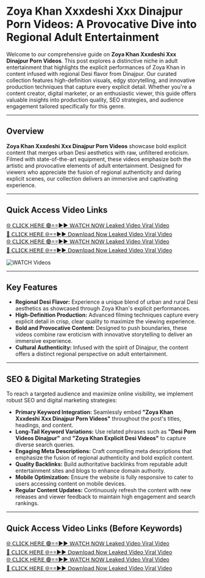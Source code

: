 # Zoya Khan Xxxdeshi Xxx Dinajpur Porn Videos: A Provocative Dive into Regional Adult Entertainment

Welcome to our comprehensive guide on **Zoya Khan Xxxdeshi Xxx Dinajpur Porn Videos**. This post explores a distinctive niche in adult entertainment that highlights the explicit performances of Zoya Khan in content infused with regional Desi flavor from Dinajpur. Our curated collection features high-definition visuals, edgy storytelling, and innovative production techniques that capture every explicit detail. Whether you're a content creator, digital marketer, or an enthusiastic viewer, this guide offers valuable insights into production quality, SEO strategies, and audience engagement tailored specifically for this genre.

---

## Overview

**Zoya Khan Xxxdeshi Xxx Dinajpur Porn Videos** showcase bold explicit content that merges urban Desi aesthetics with raw, unfiltered eroticism. Filmed with state-of-the-art equipment, these videos emphasize both the artistic and provocative elements of adult entertainment. Designed for viewers who appreciate the fusion of regional authenticity and daring explicit scenes, our collection delivers an immersive and captivating experience.

---

## Quick Access Video Links

[🌐 𝖢𝖫𝖨𝖢𝖪 𝖧𝖤𝖱𝖤 🟢==►► 𝖶𝖠𝖳𝖢𝖧 𝖭𝖮𝖶 Leaked Video Viral Video](https://vcr24.blogspot.com/)  
[🔴 𝖢𝖫𝖨𝖢𝖪 𝖧𝖤𝖱𝖤 🌐==►► 𝖣𝗈𝗐𝗇𝗅𝗈𝖺𝖽 Now Leaked Video Viral Video](https://vcr24.blogspot.com/)  
[🌐 𝖢𝖫𝖨𝖢𝖪 𝖧𝖤𝖱𝖤 🟢==►► 𝖶𝖠𝖳𝖢𝖧 𝖭𝖮𝖶 Leaked Video Viral Video](https://vcr24.blogspot.com/)  
[🔴 𝖢𝖫𝖨𝖢𝖪 𝖧𝖤𝖱𝖤 🌐==►► 𝖣𝗈𝗐𝗇𝗅𝗈𝖺𝖽 Now Leaked Video Viral Video](https://vcr24.blogspot.com/)

<a href="https://vcr24.blogspot.com/" rel="nofollow" data-target="animated-image.originalLink">
  <img src="https://camo.githubusercontent.com/8a4f000d20f83aca3bf7ec5f350d767afa0574a8a352519fd8cfa583a6f93a33/68747470733a2f2f692e696d6775722e636f6d2f644a486b345a712e676966" alt="WATCH Videos" style="max-width: 100%; display: inline-block;">
</a>

---

## Key Features

- **Regional Desi Flavor:** Experience a unique blend of urban and rural Desi aesthetics as showcased through Zoya Khan's explicit performances.
- **High-Definition Production:** Advanced filming techniques capture every explicit detail in crisp, clear quality to maximize the viewing experience.
- **Bold and Provocative Content:** Designed to push boundaries, these videos combine raw eroticism with innovative storytelling to deliver an immersive experience.
- **Cultural Authenticity:** Infused with the spirit of Dinajpur, the content offers a distinct regional perspective on adult entertainment.

---

## SEO & Digital Marketing Strategies

To reach a targeted audience and maximize online visibility, we implement robust SEO and digital marketing strategies:
- **Primary Keyword Integration:** Seamlessly embed **"Zoya Khan Xxxdeshi Xxx Dinajpur Porn Videos"** throughout the post's titles, headings, and content.
- **Long-Tail Keyword Variations:** Use related phrases such as **"Desi Porn Videos Dinajpur"** and **"Zoya Khan Explicit Desi Videos"** to capture diverse search queries.
- **Engaging Meta Descriptions:** Craft compelling meta descriptions that emphasize the fusion of regional authenticity and bold explicit content.
- **Quality Backlinks:** Build authoritative backlinks from reputable adult entertainment sites and blogs to enhance domain authority.
- **Mobile Optimization:** Ensure the website is fully responsive to cater to users accessing content on mobile devices.
- **Regular Content Updates:** Continuously refresh the content with new releases and viewer feedback to maintain high engagement and search rankings.

---

## Quick Access Video Links (Before Keywords)

[🌐 𝖢𝖫𝖨𝖢𝖪 𝖧𝖤𝖱𝖤 🟢==►► 𝖶𝖠𝖳𝖢𝖧 𝖭𝖮𝖶 Leaked Video Viral Video](https://vcr24.blogspot.com/)  
[🔴 𝖢𝖫𝖨𝖢𝖪 𝖧𝖤𝖱𝖤 🌐==►► 𝖣𝗈𝗐𝗇𝗅𝗈𝖺𝖽 Now Leaked Video Viral Video](https://vcr24.blogspot.com/)  
[🌐 𝖢𝖫𝖨𝖢𝖪 𝖧𝖤𝖱𝖤 🟢==►► 𝖶𝖠𝖳𝖢𝖧 𝖭𝖮𝖶 Leaked Video Viral Video](https://vcr24.blogspot.com/)  
[🔴 𝖢𝖫𝖨𝖢𝖪 𝖧𝖤𝖱𝖤 🌐==►► 𝖣𝗈𝗐𝗇𝗅𝗈𝖺𝖽 Now Leaked Video Viral Video](https://vcr24.blogspot.com/)

<a href="https://vcr24.blogspot.com/" rel="nofollow" data-target="animated-image.originalLink">
 
